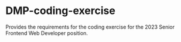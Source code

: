 # DMP-coding-exercise
Provides the requirements for the coding exercise for the 2023 Senior Frontend Web Developer position.
